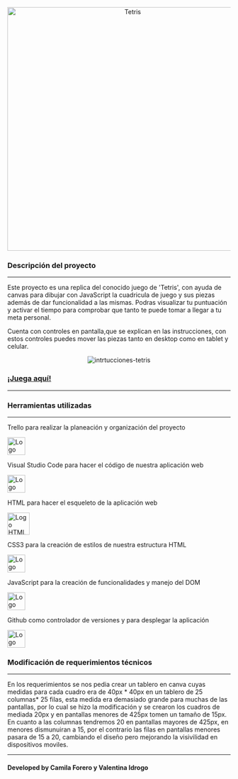 <p align="center">
<img width="550px"src="https://user-images.githubusercontent.com/86115727/203105885-0067de60-651e-4f2e-a928-79d6c26a96fd.png" alt="Tetris">
</p>
<h3>Descripción del proyecto</h3>
<hr>
Este proyecto es una replica del conocido juego de 'Tetris', con ayuda de canvas para dibujar con JavaScript la cuadricula de juego y sus piezas además de dar funcionalidad a las mismas. 
Podras visualizar tu puntuación y activar el tiempo para comprobar que tanto te puede tomar a llegar a tu meta personal. 

Cuenta con controles en pantalla,que se explican en las instrucciones, con estos controles puedes mover las piezas tanto en desktop como en tablet y celular.
<p align="center">
<img src="https://user-images.githubusercontent.com/86115727/203118055-f8980639-c710-4c16-901e-ceb6d0cebdf6.png" alt="intrtucciones-tetris">
</p>
<a href=""><h3>¡Juega aquí!</h3></a>
<hr>
<h3>Herramientas utilizadas</h3>
<hr>
<p>Trello para realizar la planeación y organización del proyecto</p><img width="40px"src="https://user-images.githubusercontent.com/86115727/199334676-02ff98e0-5f82-4ee3-920c-8a40e748cabb.png" alt="Logo Trello">
<p>Visual Studio Code para hacer el código de nuestra aplicación web</p> <img width="40px"src="https://user-images.githubusercontent.com/86115727/199334189-d07ad5bf-3384-4dc6-82ba-0f39bf80ed82.png" alt="Logo Visual studio code">
<p>HTML para hacer el esqueleto de la aplicación web</p><img width="50px"src="https://user-images.githubusercontent.com/86115727/199336949-54a76e7b-1462-4a27-81cb-6fa9c1514cc2.png" alt="Logo HTML5">
<p>CSS3 para la creación de estilos de nuestra estructura HTML</p><img width="40px"src="https://user-images.githubusercontent.com/86115727/199334947-3019f26d-56a9-400c-b8c3-ef92b4a94faa.png" alt="Logo CSS3">
<p>JavaScript para la creación de funcionalidades y manejo del DOM</p><img width="40px"src="hhttps://user-images.githubusercontent.com/86115727/203119636-d8be670d-b607-46b0-b6b5-ca84fbea3dee.png" alt="Logo CSS3">
<p>Github como controlador de versiones y para desplegar la aplicación</p><img width="40px"src="https://user-images.githubusercontent.com/86115727/199336699-67593444-6d17-4c33-b313-99b09181887b.png" alt="Logo Github">
<h3>Modificación de requerimientos técnicos</h3>
<hr>
En los requerimientos se nos pedia crear un tablero en canva cuyas medidas para cada cuadro era de 40px * 40px en un tablero de 25 columnas* 25 filas, esta medida era demasiado grande para muchas de las pantallas, por lo cual se hizo la modificación y se crearon los cuadros de mediada 20px y en pantallas menores de 425px tomen un tamaño de 15px. 
En cuanto a las columnas tendremos 20 en pantallas mayores de 425px, en menores dismunuiran a 15, por el contrario las filas en pantallas menores pasara de 15 a 20, cambiando el diseño pero mejorando la visivilidad en dispositivos moviles. 
<hr>
<h4>Developed by Camila Forero y Valentina Idrogo</h4>